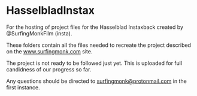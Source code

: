 # HasselbladInstax
For the hosting of project files for the Hasselblad Instaxback created by @SurfingMonkFilm (insta). 

These folders contain all the files needed to recreate the project described on the www.surfingmonk.com site. 

The project is not ready to be followed just yet. This is uploaded for full candidness of our progress so far.


Any questions should be directed to surfingmonk@protonmail.com in the first instance. 
